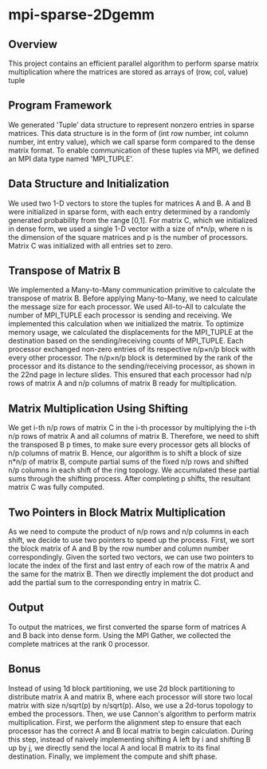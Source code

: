 # mpi-sparse-2Dgemm

## Overview
This project contains an efficient parallel algorithm to perform sparse matrix multiplication where the matrices are stored as arrays of (row, col, value) tuple

## Program Framework
We generated 'Tuple' data structure to represent nonzero entries in sparse matrices. This data structure is in the form of (int row number, int column number, int entry value), which we call sparse form compared to the dense matrix format. To enable communication of these tuples via MPI, we defined an MPI data type named 'MPI_TUPLE'.

## Data Structure and Initialization
We used two 1-D vectors to store the tuples for matrices A and B. A and B were initialized in sparse form, with each entry determined by a randomly generated probability from the range [0,1]. For matrix C, which we initialized in dense form, we used a single 1-D vector with a size of n*n/p, where n is the dimension of the square matrices and p is the number of processors. Matrix C was initialized with all entries set to zero.

## Transpose of Matrix B
We implemented a Many-to-Many communication primitive to calculate the transpose of matrix B.  Before applying Many-to-Many, we need to calculate the message size for each processor. We used All-to-All to calculate the number of MPI_TUPLE each processor is sending and receiving. We implemented this calculation when we initialized the matrix. To optimize memory usage, we calculated the displacements for the MPI_TUPLE at the destination based on the sending/receiving counts of MPI_TUPLE. Each processor exchanged non-zero entries of its respective n/p×n/p block with every other processor. The n/p×n/p block is determined by the rank of the processor and its distance to the sending/receiving processor, as shown in the 22nd page in lecture slides. This ensured that each processor had n/p rows of matrix A and n/p columns of matrix B ready for multiplication.

## Matrix Multiplication Using Shifting
We get i-th n/p rows of matrix C in the i-th processor by multiplying the i-th n/p rows of matrix A and all columns of matrix B. Therefore, we need to shift the transposed B p times, to make sure every processor gets all blocks of n/p columns of matrix B.
Hence, our algorithm is to shift a block of size n*n/p of matrix B, compute partial sums of the fixed n/p rows and shifted n/p columns in each shift of the ring topology. We accumulated these partial sums through the shifting process. After completing p shifts, the resultant matrix C was fully computed.

## Two Pointers in Block Matrix Multiplication
As we need to compute the product of n/p rows and n/p columns in each shift, we decide to use two pointers to speed up the process. First, we sort the block matrix of A and B by the row number and column number correspondingly. Given the sorted two vectors, we can use two pointers to locate the index of the first and last entry of each row of the matrix A and the same for the matrix B. Then we directly implement the dot product and add the partial sum to the corresponding entry in matrix C. 

## Output
To output the matrices, we first converted the sparse form of matrices A and B back into dense form. Using the MPI Gather, we collected the complete matrices at the rank 0 processor.

## Bonus
Instead of using 1d block partitioning, we use 2d block partitioning to distribute matrix A and matrix B, where each processor will store two local matrix with size n/sqrt(p) by n/sqrt(p). Also, we use a 2d-torus topology to embed the processors. Then, we use Cannon's algorithm to perform matrix multiplication. First, we perform the alignment step to ensure that each processor has the correct A and B local matrix to begin calculation. During this step, instead of naively implementing shifting A left by i and shifting B up by j, we directly send the local A and local B matrix to its final destination. Finally, we implement the compute and shift phase.
